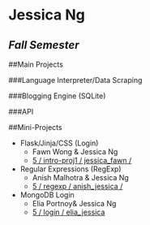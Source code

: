 Jessica Ng
================
*Fall Semester*
---------

##Main Projects

###Language Interpreter/Data Scraping

###Blogging Engine (SQLite)

###API

##Mini-Projects
* Flask/Jinja/CSS (Login)
  * Fawn Wong & Jessica Ng
  * <a href = "https://github.com/stuycs-softdev/submissions/tree/master/5/intro-proj1/jessica_fawn"> 5 / intro-proj1 / jessica_fawn / </a>
* Regular Expressions (RegExp)
  * Anish Malhotra & Jessica Ng
  * <a href = "https://github.com/stuycs-softdev/submissions/tree/master/5/regexp/anish_jessica">  5 / regexp / anish_jessica / </a>
* MongoDB Login
  * Elia Portnoy& Jessica Ng
  * <a href = "https://github.com/stuycs-softdev/submissions/tree/master/5/login/elia_jessica"> 5 / login / elia_jessica</a>
